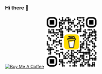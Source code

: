 ### Hi there 👋
<a href="https://www.buymeacoff.ee/chizaramigc" target="_blank"><img src="https://cdn.buymeacoffee.com/buttons/default-orange.png" alt="Buy Me A Coffee" height="41" width="174"></a>
<img src="bmc_qr.png" alt="Buy Me A Coffee" width="174">
<!--
**o-david/o-david** is a ✨ _special_ ✨ repository because its `README.md` (this file) appears on your GitHub profile.

Here are some ideas to get you started:

- 🔭 I’m currently working on ...
- 🌱 I’m currently learning ...
- 👯 I’m looking to collaborate on ...
- 🤔 I’m looking for help with ...
- 💬 Ask me about ...
- 📫 How to reach me: ...
- 😄 Pronouns: ...
- ⚡ Fun fact: ...
-->
